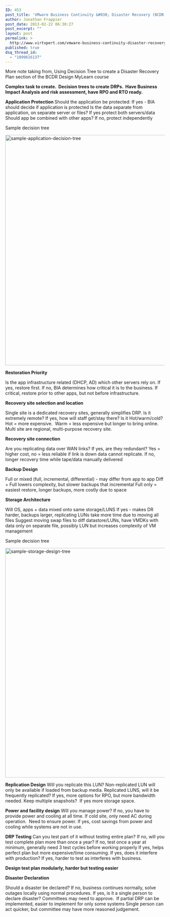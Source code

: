 ```yaml
---
ID: 453
post_title: 'VMware Business Continuity &#038; Disaster Recovery (BCDR Design) Notes from Module 2'
author: Jonathan Frappier
post_date: 2013-02-22 06:30:27
post_excerpt: ""
layout: post
permalink: >
  http://www.virtxpert.com/vmware-business-continuity-disaster-recovery-bcdr-design-notes-from-module-2/
published: true
dsq_thread_id:
  - "1099616137"
---
```

More note taking from, Using Decision Tree to create a Disaster Recovery Plan section of the BCDR Design MyLearn course

<b><b>Complex task to create.  Decision trees to create DRPs.  Have Business Impact Analysis and risk assessment, have RPO and RTO ready.</b></b>

<b>
Application Protection
</b>
Should the application be protected:
If yes - BIA should decide if application is protected
Is the data separate from application, on separate server or files?
If yes protect both servers/data
Should app be combined with other apps?
If no, protect independently

Sample decision tree

<a href="http://www2.virtxpert.com/wp-content/uploads/2013/03/sample-application-decision-tree.jpg"><img class="aligncenter size-full wp-image-539" alt="sample-application-decision-tree" src="http://www2.virtxpert.com/wp-content/uploads/2013/03/sample-application-decision-tree.jpg" width="969" height="727" /></a>

<b>Restoration Priority</b>

Is the app infrastructure related (DHCP, AD) which other servers rely on.
If yes, restore first.
If no, BIA determines how critical it is to the business.
If critical, restore prior to other apps, but not before infrastructure.

<b>Recovery site selection and location </b>

Single site is a dedicated recovery sites, generally simplifies DRP.
Is it extremely remote?
If yes, how will staff get/stay there?
Is it Hot/warm/cold? Hot = more expensive.  Warm = less expensive but longer to bring online.
Multi site are regional, multi-purpose recovery site.

<b>Recovery site connection</b>

Are you replicating data over WAN links?
If yes, are they redundant?
Yes = higher cost, no = less reliable if link is down data cannot replicate.
If no, longer recovery time while tape/data manually delivered

<b>Backup Design</b>

Full or mixed (full, incremental, differential) - may differ from app to app
Diff + Full lowers complexity, but slower backups that incremental
Full only = easiest restore, longer backups, more costly due to space

<b>Storage Architecture</b>

Will OS, apps + data mixed onto same storage/LUNS
If yes - makes DR harder, backups larger, replicating LUNs take more time due to moving all files
Suggest moving swap files to diff datastore/LUNs, have VMDKs with data only on separate file, possibly LUN but increases complexity of VM management

Sample decision tree

<a href="http://www2.virtxpert.com/wp-content/uploads/2013/03/sample-storage-design-tree.jpg"><img class="aligncenter size-full wp-image-541" alt="sample-storage-design-tree" src="http://www2.virtxpert.com/wp-content/uploads/2013/03/sample-storage-design-tree.jpg" width="962" height="724" /></a>

<b>Replication Design</b>
Will you replicate this LUN?
Non-replicated LUN will only be available if loaded from backup media.
Replicated LUNS, will it be frequently replicated?
If yes, more options for RPO, but more bandwidth needed.
Keep multiple snapshots?  If yes more storage space.

<b>Power and facility design</b>
Will you manage power?
If no, you have to provide power and cooling at all time.
If cold site, only need AC during operation.  Need to ensure power.
If yes, cost savings from power and cooling while systems are not in use.

<b>DRP Testing</b>
Can you test part of it without testing entire plan?
If no, will you test complete plan more than once a year?
If no, test once a year at minimum, generally need 3 test cycles before working properly
If yes, helps perfect plan but more expensive/time consuming.
If yes, does it interfere with production?
If yes, harder to test as interferes with business.

<b>**Design test plan modularly, harder but testing easier**</b>

<strong>Disaster Declaration</strong>

Should a disaster be declared?
If no, business continues normally, solve outages locally using normal procedures.
If yes, is it a single person to declare disaster?
Committees may need to approve.  If partial DRP can be implemented, easier to implement for only some systems
Single person can act quicker, but committee may have more reasoned judgement.
